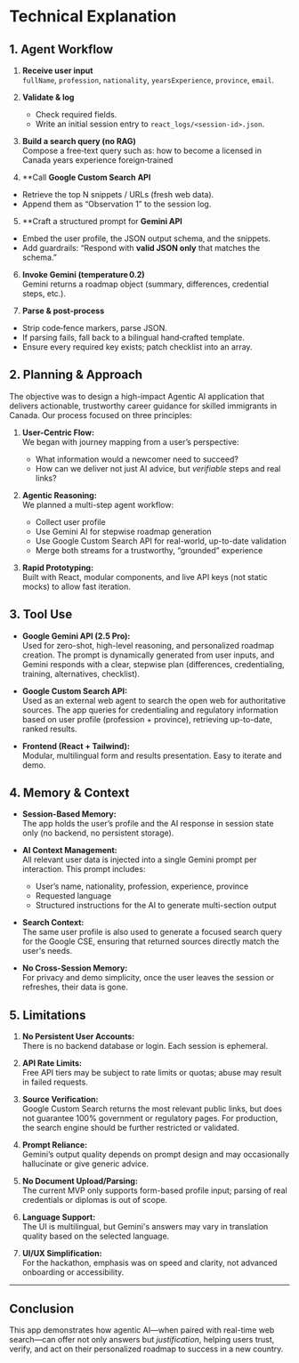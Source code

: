 # Technical Explanation

## 1. Agent Workflow

1. **Receive user input**  
   `fullName`, `profession`, `nationality`, `yearsExperience`, `province`, `email`.

2. **Validate & log**  
   - Check required fields.  
   - Write an initial session entry to `react_logs/<session‑id>.json`.

3. **Build a search query (no RAG)**  
   Compose a free‑text query such as:  how to become a licensed <profession> in <province> Canada
<yearsExperience> years experience foreign‑trained <nationality>


4. **Call **Google Custom Search API**  
- Retrieve the top N snippets / URLs (fresh web data).  
- Append them as “Observation 1” to the session log.

5. **Craft a structured prompt for **Gemini API**  
- Embed the user profile, the JSON output schema, and the snippets.  
- Add guardrails: “Respond with **valid JSON only** that matches the schema.”

6. **Invoke Gemini (temperature 0.2)**  
Gemini returns a roadmap object (summary, differences, credential steps, etc.).

7. **Parse & post‑process**  
- Strip code‑fence markers, parse JSON.  
- If parsing fails, fall back to a bilingual hand‑crafted template.  
- Ensure every required key exists; patch checklist into an array.

## 2. Planning & Approach

The objective was to design a high-impact Agentic AI application that delivers actionable, trustworthy career guidance for skilled immigrants in Canada. Our process focused on three principles:

1. **User-Centric Flow:**  
   We began with journey mapping from a user’s perspective:  
   - What information would a newcomer need to succeed?  
   - How can we deliver not just AI advice, but *verifiable* steps and real links?

2. **Agentic Reasoning:**  
   We planned a multi-step agent workflow:  
   - Collect user profile  
   - Use Gemini AI for stepwise roadmap generation  
   - Use Google Custom Search API for real-world, up-to-date validation  
   - Merge both streams for a trustworthy, “grounded” experience

3. **Rapid Prototyping:**  
   Built with React, modular components, and live API keys (not static mocks) to allow fast iteration.

## 3. Tool Use

- **Google Gemini API (2.5 Pro):**  
  Used for zero-shot, high-level reasoning, and personalized roadmap creation. The prompt is dynamically generated from user inputs, and Gemini responds with a clear, stepwise plan (differences, credentialing, training, alternatives, checklist).

- **Google Custom Search API:**  
  Used as an external web agent to search the open web for authoritative sources. The app queries for credentialing and regulatory information based on user profile (profession + province), retrieving up-to-date, ranked results.

- **Frontend (React + Tailwind):**  
  Modular, multilingual form and results presentation. Easy to iterate and demo.

## 4. Memory & Context

- **Session-Based Memory:**  
  The app holds the user’s profile and the AI response in session state only (no backend, no persistent storage).

- **AI Context Management:**  
  All relevant user data is injected into a single Gemini prompt per interaction. This prompt includes:  
  - User’s name, nationality, profession, experience, province  
  - Requested language  
  - Structured instructions for the AI to generate multi-section output

- **Search Context:**  
  The same user profile is also used to generate a focused search query for the Google CSE, ensuring that returned sources directly match the user's needs.

- **No Cross-Session Memory:**  
  For privacy and demo simplicity, once the user leaves the session or refreshes, their data is gone.

## 5. Limitations

1. **No Persistent User Accounts:**  
   There is no backend database or login. Each session is ephemeral.

2. **API Rate Limits:**  
   Free API tiers may be subject to rate limits or quotas; abuse may result in failed requests.

3. **Source Verification:**  
   Google Custom Search returns the most relevant public links, but does not guarantee 100% government or regulatory pages. For production, the search engine should be further restricted or validated.

4. **Prompt Reliance:**  
   Gemini’s output quality depends on prompt design and may occasionally hallucinate or give generic advice.

5. **No Document Upload/Parsing:**  
   The current MVP only supports form-based profile input; parsing of real credentials or diplomas is out of scope.

6. **Language Support:**  
   The UI is multilingual, but Gemini's answers may vary in translation quality based on the selected language.

7. **UI/UX Simplification:**  
   For the hackathon, emphasis was on speed and clarity, not advanced onboarding or accessibility.

---

## Conclusion

This app demonstrates how agentic AI—when paired with real-time web search—can offer not only answers but *justification*, helping users trust, verify, and act on their personalized roadmap to success in a new country.

